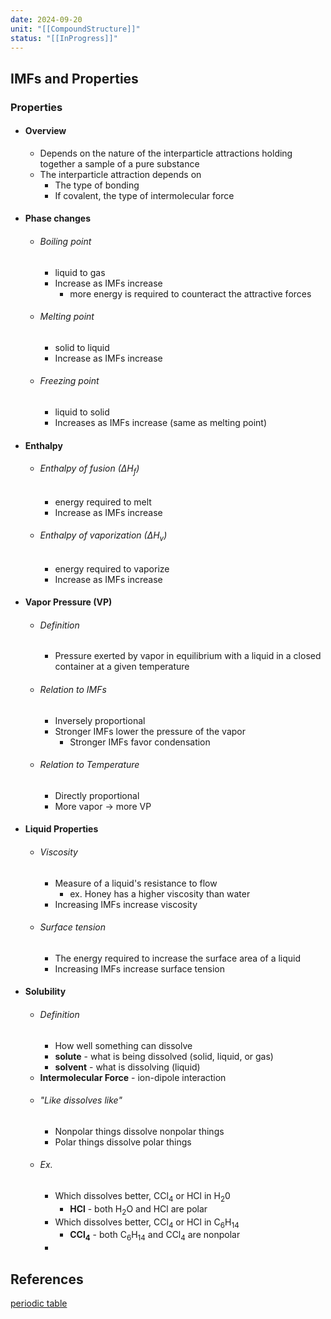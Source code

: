 ```yaml
---
date: 2024-09-20
unit: "[[CompoundStructure]]"
status: "[[InProgress]]"
---
```

## IMFs and Properties
### Properties
- #### Overview
	- Depends on the nature of the interparticle attractions holding together a sample of a pure substance
	- The interparticle attraction depends on
		- The type of bonding
		- If covalent, the type of intermolecular force
- #### Phase changes
	- ###### Boiling point 
		- liquid to gas
		- Increase as IMFs increase
			- more energy is required to counteract the attractive forces
	- ###### Melting point 
		- solid to liquid
		- Increase as IMFs increase
	- ###### Freezing point 
		- liquid to solid
		- Increases as IMFs increase (same as melting point)
- #### Enthalpy
	- ###### Enthalpy of fusion (∆H<sub>f</sub>)
		- energy required to melt
		- Increase as IMFs increase
	- ###### Enthalpy of vaporization (∆H<sub>v</sub>)
		- energy required to vaporize
		- Increase as IMFs increase
- #### Vapor Pressure (VP)
	- ###### Definition
		- Pressure exerted by vapor in equilibrium with a liquid in a closed container at a given temperature
	- ###### Relation to IMFs
		- Inversely proportional
		- Stronger IMFs lower the pressure of the vapor
			- Stronger IMFs favor condensation
	- ###### Relation to Temperature
		- Directly proportional
		- More vapor → more VP
- #### Liquid Properties
	- ###### Viscosity
		- Measure of a liquid's resistance to flow
			- ex. Honey has a higher viscosity than water
		- Increasing IMFs increase viscosity
	- ###### Surface tension
		- The energy required to increase the surface area of a liquid
		- Increasing IMFs increase surface tension
- #### Solubility
	- ###### Definition
		- How well something can dissolve
		- **solute** - what is being dissolved (solid, liquid, or gas)
		- **solvent** - what is dissolving (liquid)
	- **Intermolecular Force** - ion-dipole interaction
	- ###### "Like dissolves like"
		- Nonpolar things dissolve nonpolar things
		- Polar things dissolve polar things
	- ###### Ex.
		- Which dissolves better, CCl<sub>4</sub> or HCl in H<sub>2</sub>0
			- **HCl** - both H<sub>2</sub>O and HCl are polar
		- Which dissolves better, CCl<sub>4</sub> or HCl in C<sub>6</sub>H<sub>14</sub>
			- **CCl<sub>4</sub>** - both C<sub>6</sub>H<sub>14</sub> and CCl<sub>4</sub> are nonpolar
		- 


## References
[periodic table](https://www.foxxlifesciences.com/pages/periodic-table-of-elements-chart)

